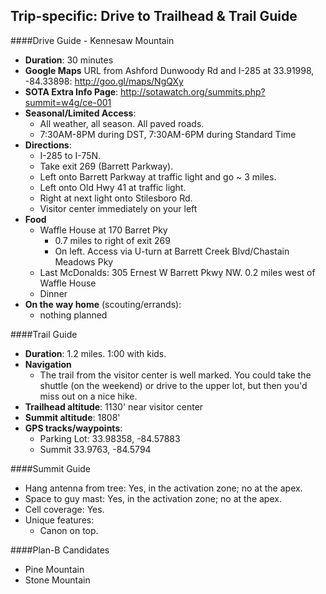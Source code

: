 Trip-specific: Drive to Trailhead & Trail Guide
--------------------------------------------------------
####Drive Guide - Kennesaw Mountain

* **Duration**: 30 minutes
* **Google Maps** URL from Ashford Dunwoody Rd and I-285 at 33.91998, -84.33898: http://goo.gl/maps/NgQXy
* **SOTA Extra Info Page**: http://sotawatch.org/summits.php?summit=w4g/ce-001
* **Seasonal/Limited Access**: 
    * All weather, all season.  All paved roads.
    * 7:30AM-8PM during DST, 7:30AM-6PM during Standard Time
* **Directions**:
    * I-285 to I-75N.
    * Take exit 269 (Barrett Parkway).
    * Left onto Barrett Parkway at traffic light and go ~ 3 miles.
    * Left onto Old Hwy 41 at traffic light.
    * Right at next light onto Stilesboro Rd.
    * Visitor center immediately on your left
* **Food**
    * Waffle House at 170 Barret Pky
        * 0.7 miles to right of exit 269
        * On left.  Access via U-turn at Barrett Creek Blvd/Chastain Meadows Pky
    * Last McDonalds: 305 Ernest W Barrett Pkwy NW.  0.2 miles west of Waffle House
    * Dinner
* **On the way home** (scouting/errands):
    * nothing planned

####Trail Guide

* **Duration**: 1.2 miles. 1:00 with kids.
* **Navigation**
    * The trail from the visitor center is well marked.  You could take the shuttle (on the weekend) or drive to the upper lot, but then you'd miss out on a nice hike.
* **Trailhead altitude**: 1130' near visitor center
* **Summit altitude**: 1808'
* **GPS tracks/waypoints**:
    * Parking Lot: 33.98358, -84.57883
    * Summit 33.9763, -84.5794

####Summit Guide

* Hang antenna from tree: Yes, in the activation zone; no at the apex.
* Space to guy mast: Yes, in the activation zone; no at the apex.
* Cell coverage: Yes.
* Unique features:
    * Canon on top.

####Plan-B Candidates

* Pine Mountain
* Stone Mountain

